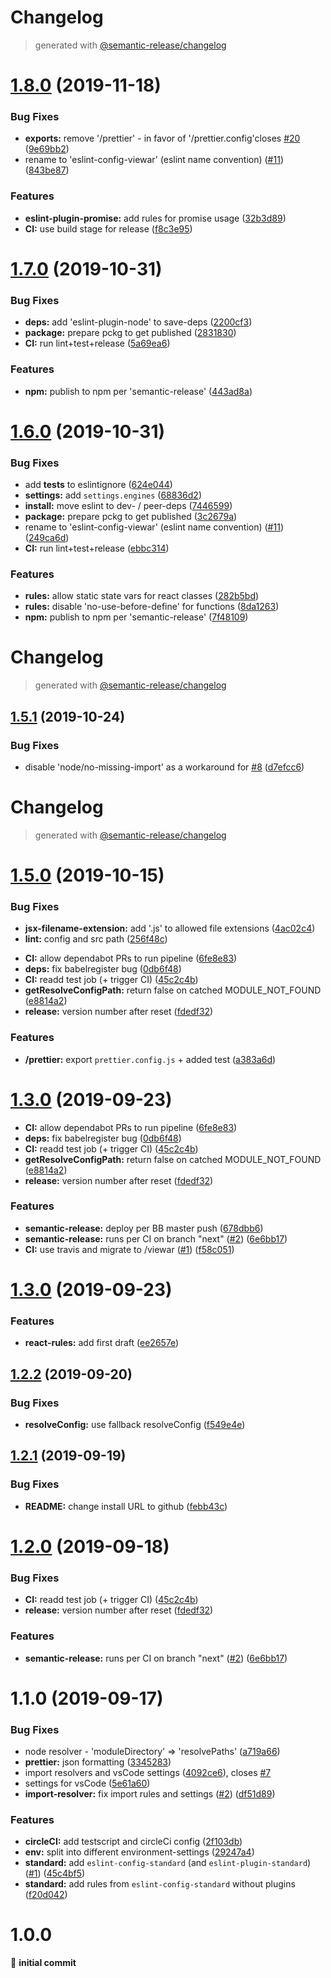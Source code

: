 # Changelog

> generated with [@semantic-release/changelog](https://github.com/semantic-release/changelog)

# [1.8.0](https://github.com/viewar/config-eslint/compare/v1.7.0...v1.8.0) (2019-11-18)


### Bug Fixes

* **exports:** remove '/prettier' - in favor of '/prettier.config'closes [#20](https://github.com/viewar/config-eslint/issues/20) ([9e69bb2](https://github.com/viewar/config-eslint/commit/9e69bb29d5ba142e72d46ad38bec318be27535c7))
* rename to 'eslint-config-viewar' (eslint name convention) ([#11](https://github.com/viewar/config-eslint/issues/11)) ([843be87](https://github.com/viewar/config-eslint/commit/843be879e55dab23a09cb03d7f6eb85b11a9c096))


### Features

* **eslint-plugin-promise:** add rules for promise usage ([32b3d89](https://github.com/viewar/config-eslint/commit/32b3d89bc62bcfc33c11b2743efa2496e74ef343))
* **CI:** use build stage for release ([f8c3e95](https://github.com/viewar/config-eslint/commit/f8c3e9507e7e14931714da43cd16ee1c4281b9a1))

# [1.7.0](https://github.com/viewar/config-eslint/compare/v1.6.0...v1.7.0) (2019-10-31)

### Bug Fixes

* **deps:** add 'eslint-plugin-node' to save-deps ([2200cf3](https://github.com/viewar/config-eslint/commit/2200cf3bf3d0665e2e46136b737b0605b26d127b))
* **package:** prepare pckg to get published ([2831830](https://github.com/viewar/config-eslint/commit/28318306008864b1c9e7ab04ca44277fdeabcb80))
* **CI:** run lint+test+release ([5a69ea6](https://github.com/viewar/config-eslint/commit/5a69ea682e686a03d4415c55e4f24efd14214bb0))


### Features

* **npm:** publish to npm per 'semantic-release' ([443ad8a](https://github.com/viewar/config-eslint/commit/443ad8a1a52b1a0667865729015a281461d9aa0d))

# [1.6.0](https://github.com/viewar/config-eslint/compare/v1.5.1...v1.6.0) (2019-10-31)

### Bug Fixes

- add **tests** to eslintignore ([624e044](https://github.com/viewar/config-eslint/commit/624e044500ba8f92820a445572a3c16714310c97))
- **settings:** add `settings.engines` ([68836d2](https://github.com/viewar/config-eslint/commit/68836d2c2b879666221ff640d4d7b2cb4fa98fe4))
- **install:** move eslint to dev- / peer-deps ([7446599](https://github.com/viewar/config-eslint/commit/7446599d819f4134e6d48c783bb14a57c6114d21))
- **package:** prepare pckg to get published ([3c2679a](https://github.com/viewar/config-eslint/commit/3c2679acb7230fd0308f1dc351c186302a42fdb3))
- rename to 'eslint-config-viewar' (eslint name convention) ([#11](https://github.com/viewar/config-eslint/issues/11)) ([249ca6d](https://github.com/viewar/config-eslint/commit/249ca6d19cb3fea671fc3b8aa3333ed26c32e9b2))
- **CI:** run lint+test+release ([ebbc314](https://github.com/viewar/config-eslint/commit/ebbc314d561430ab6e7d15498722ebe33d319cc2))

### Features

- **rules:** allow static state vars for react classes ([282b5bd](https://github.com/viewar/config-eslint/commit/282b5bdd054f57e307d6c5c9a0adfa3e02e1417f))
- **rules:** disable 'no-use-before-define' for functions ([8da1263](https://github.com/viewar/config-eslint/commit/8da12631d444f04fc5f887097b81515de3cf3c93))
- **npm:** publish to npm per 'semantic-release' ([7f48109](https://github.com/viewar/config-eslint/commit/7f48109c374f193e2dc445c6537561c71f31fedb))

# Changelog

> generated with [@semantic-release/changelog](https://github.com/semantic-release/changelog)

## [1.5.1](https://github.com/viewar/config-eslint/compare/v1.5.0...v1.5.1) (2019-10-24)

### Bug Fixes

- disable 'node/no-missing-import' as a workaround for [#8](https://github.com/viewar/config-eslint/issues/8) ([d7efcc6](https://github.com/viewar/config-eslint/commit/d7efcc6fa588b0b3d3f88dfc0f4dc358360bfd3c))

# Changelog

> generated with [@semantic-release/changelog](https://github.com/semantic-release/changelog)

# [1.5.0](https://github.com/viewar/config-eslint/compare/v1.4.0...v1.5.0) (2019-10-15)

### Bug Fixes

- **jsx-filename-extension:** add '.js' to allowed file extensions ([4ac02c4](https://github.com/viewar/config-eslint/commit/4ac02c4631595299a3c530d26cc459a9064e655e))
- **lint:** config and src path ([256f48c](https://github.com/viewar/config-eslint/commit/256f48ccc3a20126a0c64ee084640fcb449f39a7))

* **CI:** allow dependabot PRs to run pipeline ([6fe8e83](https://github.com/viewar/config-eslint/commit/6fe8e83199c258a6bc956acd712d0e0690d3fa31))
* **deps:** fix babelregister bug ([0db6f48](https://github.com/viewar/config-eslint/commit/0db6f480ed55678f13403b2317558683f76c1ca8))
* **CI:** readd test job (+ trigger CI) ([45c2c4b](https://github.com/viewar/config-eslint/commit/45c2c4b2d76d8223e3f83e25aa8690e1df2900d8))
* **getResolveConfigPath:** return false on catched MODULE_NOT_FOUND ([e8814a2](https://github.com/viewar/config-eslint/commit/e8814a2a6d9a316f865e7c0758d2751e78329973))
* **release:** version number after reset ([fdedf32](https://github.com/viewar/config-eslint/commit/fdedf324ba6dbcb6df6b1b8417e8b6fcdf9687de))

### Features

- **/prettier:** export `prettier.config.js` + added test ([a383a6d](https://github.com/viewar/config-eslint/commit/a383a6daabf218b6a0502992e8eb82c9d90995e4))

# [1.3.0](https://github.com/viewar/config-eslint/compare/v1.2.2...v1.3.0) (2019-09-23)

- **CI:** allow dependabot PRs to run pipeline ([6fe8e83](https://github.com/viewar/config-eslint/commit/6fe8e83199c258a6bc956acd712d0e0690d3fa31))
- **deps:** fix babelregister bug ([0db6f48](https://github.com/viewar/config-eslint/commit/0db6f480ed55678f13403b2317558683f76c1ca8))
- **CI:** readd test job (+ trigger CI) ([45c2c4b](https://github.com/viewar/config-eslint/commit/45c2c4b2d76d8223e3f83e25aa8690e1df2900d8))
- **getResolveConfigPath:** return false on catched MODULE_NOT_FOUND ([e8814a2](https://github.com/viewar/config-eslint/commit/e8814a2a6d9a316f865e7c0758d2751e78329973))
- **release:** version number after reset ([fdedf32](https://github.com/viewar/config-eslint/commit/fdedf324ba6dbcb6df6b1b8417e8b6fcdf9687de))

### Features

- **semantic-release:** deploy per BB master push ([678dbb6](https://github.com/viewar/config-eslint/commit/678dbb6bc8d70d3c90be9bbc31bc94491ea6aa26))
- **semantic-release:** runs per CI on branch "next" ([#2](https://github.com/viewar/config-eslint/issues/2)) ([6e6bb17](https://github.com/viewar/config-eslint/commit/6e6bb17f88117a266ba9d913c913a9db776f0ea2))
- **CI:** use travis and migrate to /viewar ([#1](https://github.com/viewar/config-eslint/issues/1)) ([f58c051](https://github.com/viewar/config-eslint/commit/f58c051e624f3d6061936cb48633674f97192267))

# [1.3.0](https://github.com/viewar/config-eslint/compare/v1.2.2...v1.3.0) (2019-09-23)

### Features

- **react-rules:** add first draft ([ee2657e](https://github.com/viewar/config-eslint/commit/ee2657e))

## [1.2.2](https://github.com/viewar/config-eslint/compare/v1.2.1...v1.2.2) (2019-09-20)

### Bug Fixes

- **resolveConfig:** use fallback resolveConfig ([f549e4e](https://github.com/viewar/config-eslint/commit/f549e4e))

## [1.2.1](https://github.com/viewar/config-eslint/compare/v1.2.0...v1.2.1) (2019-09-19)

### Bug Fixes

- **README:** change install URL to github ([febb43c](https://github.com/viewar/config-eslint/commit/febb43c))

# [1.2.0](https://github.com/viewar/config-eslint/compare/v1.1.0...v1.2.0) (2019-09-18)

### Bug Fixes

- **CI:** readd test job (+ trigger CI) ([45c2c4b](https://github.com/viewar/config-eslint/commit/45c2c4b))
- **release:** version number after reset ([fdedf32](https://github.com/viewar/config-eslint/commit/fdedf32))

### Features

- **semantic-release:** runs per CI on branch "next" ([#2](https://github.com/viewar/config-eslint/issues/2)) ([6e6bb17](https://github.com/viewar/config-eslint/commit/6e6bb17))

# 1.1.0 (2019-09-17)

### Bug Fixes

- node resolver - 'moduleDirectory' => 'resolvePaths' ([a719a66](https://bitbucket.org/viewar_sf/eslint-config-viewar/commits/a719a66))
- **prettier:** json formatting ([3345283](https://bitbucket.org/viewar_sf/eslint-config-viewar/commits/3345283))
- import resolvers and vsCode settings ([4092ce6](https://bitbucket.org/viewar_sf/eslint-config-viewar/commits/4092ce6)), closes [#7](https://bitbucket.org/viewar_sf/eslint-config-viewar/issue/7)
- settings for vsCode ([5e61a60](https://bitbucket.org/viewar_sf/eslint-config-viewar/commits/5e61a60))
- **import-resolver:** fix import rules and settings ([#2](https://bitbucket.org/viewar_sf/eslint-config-viewar/issues/2)) ([df51d89](https://bitbucket.org/viewar_sf/eslint-config-viewar/commits/df51d89))

### Features

- **circleCI:** add testscript and circleCi config ([2f103db](https://bitbucket.org/viewar_sf/eslint-config-viewar/commits/2f103db))
- **env:** split into different environment-settings ([29247a4](https://bitbucket.org/viewar_sf/eslint-config-viewar/commits/29247a4))
- **standard:** add `eslint-config-standard` (and `eslint-plugin-standard`) ([#1](https://bitbucket.org/viewar_sf/eslint-config-viewar/issues/1)) ([45c4bf5](https://bitbucket.org/viewar_sf/eslint-config-viewar/commits/45c4bf5))
- **standard:** add rules from `eslint-config-standard` without plugins ([f20d042](https://bitbucket.org/viewar_sf/eslint-config-viewar/commits/f20d042))

# 1.0.0

🎉 **initial commit**
